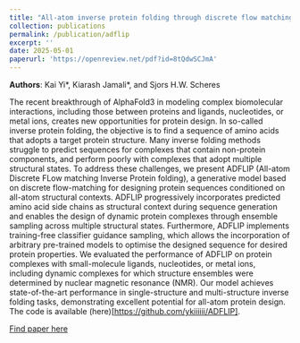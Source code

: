 ```yaml
---
title: "All-atom inverse protein folding through discrete flow matching"
collection: publications
permalink: /publication/adflip
excerpt: ''
date: 2025-05-01
paperurl: 'https://openreview.net/pdf?id=8tQdwSCJmA'
---
```

**Authors**: Kai Yi*, Kiarash Jamali*, and Sjors H.W. Scheres

The recent breakthrough of AlphaFold3 in modeling complex biomolecular interactions, including those between proteins and ligands, nucleotides, or metal ions, creates new opportunities for protein design. In so-called inverse protein folding, the objective is to find a sequence of amino acids that adopts a target protein structure. Many inverse folding methods struggle to predict sequences for complexes that contain non-protein components, and perform poorly with complexes that adopt multiple structural states. To address these challenges, we present ADFLIP (All-atom Discrete FLow matching Inverse Protein folding), a generative model based on discrete flow-matching for designing protein sequences conditioned on all-atom structural contexts. ADFLIP progressively incorporates predicted amino acid side chains as structural context during sequence generation and enables the design of dynamic protein complexes through ensemble sampling across multiple structural states. Furthermore, ADFLIP implements training-free classifier guidance sampling, which allows the incorporation of arbitrary pre-trained models to optimise the designed sequence for desired protein properties. We evaluated the performance of ADFLIP on protein complexes with small-molecule ligands, nucleotides, or metal ions, including dynamic complexes for which structure ensembles were determined by nuclear magnetic resonance (NMR). Our model achieves state-of-the-art performance in single-structure and multi-structure inverse folding tasks, demonstrating excellent potential for all-atom protein design. The code is available (here)[https://github.com/ykiiiiii/ADFLIP].

[Find paper here](https://openreview.net/pdf?id=8tQdwSCJmA)
